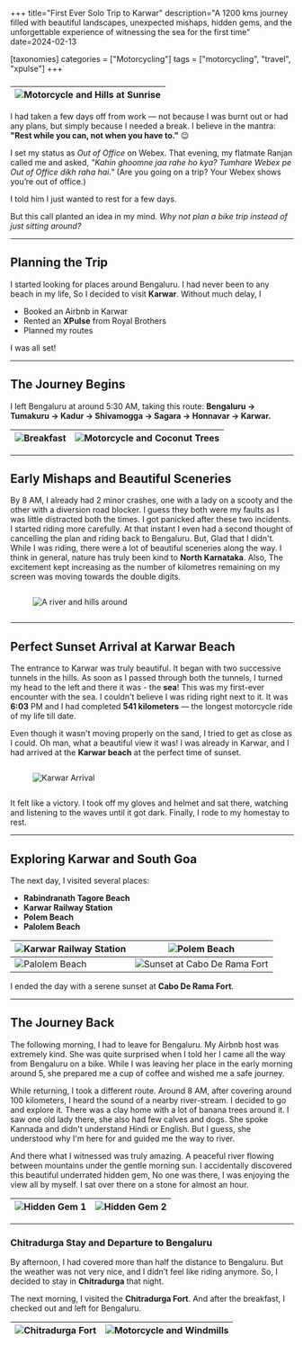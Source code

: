 +++
title="First Ever Solo Trip to Karwar"
description="A 1200 kms journey filled with beautiful landscapes, unexpected mishaps, hidden gems, and the unforgettable experience of witnessing the sea for the first time"
date=2024-02-13

[taxonomies]
categories = ["Motorcycling"]
tags = ["motorcycling", "travel", "xpulse"]
+++

###
| ![Motorcycle and Hills at Sunrise](/images/posts/first-solo-trip-to-karwar-20240213/01_MotorcycleHillsAndMorningSun.jpg) |
|--------------------------------------------------------------------------------------------------|

I had taken a few days off from work — not because I was burnt out or had any plans, but simply because I needed a break. I believe in the mantra:
**"Rest while you can, not when you have to."** 😉

I set my status as *Out of Office* on Webex. That evening, my flatmate Ranjan called me and asked,
*"Kahin ghoomne jaa rahe ho kya? Tumhare Webex pe Out of Office dikh raha hai."*
(Are you going on a trip? Your Webex shows you’re out of office.)

I told him I just wanted to rest for a few days.

But this call planted an idea in my mind. *Why not plan a bike trip instead of just sitting around?*

---

## Planning the Trip

I started looking for places around Bengaluru. I had never been to any beach in my life, So I decided to visit **Karwar**. Without much delay, I
- Booked an Airbnb in Karwar
- Rented an **XPulse** from Royal Brothers
- Planned my routes

I was all set!

---

## The Journey Begins

I left Bengaluru at around 5:30 AM, taking this route:
**Bengaluru → Tumakuru → Kadur → Shivamogga → Sagara → Honnavar → Karwar.**

| ![Breakfast](/images/posts/first-solo-trip-to-karwar-20240213/02_Breakfast.jpg) | ![Motorcycle and Coconut Trees](/images/posts/first-solo-trip-to-karwar-20240213/03_MotorcycleAndCoconutTrees.jpg) |
|-------------------------------------------------------------------------------|-----------------------------------------------------------------------------------------------|

---

## Early Mishaps and Beautiful Sceneries
By 8 AM, I already had 2 minor crashes, one with a lady on a scooty and the other with a diversion road blocker.
I guess they both were my faults as I was little distracted both the times. I got panicked after these two incidents.
I started riding more carefully. At that instant I even had a second thought of cancelling the plan and riding back to Bengaluru.
But, Glad that I didn't. While I was riding, there were a lot of beautiful sceneries along the way.
I think in general, nature has truly been kind to **North Karnataka**.
Also, The excitement kept increasing as the number of kilometres remaining on my screen was moving towards the double digits.

<div class="columns">
  <div class="column is-12">
    <figure class="image is-16by9">
      <img src="/images/posts/first-solo-trip-to-karwar-20240213/04_ARiverAndHillsAround.jpg" alt="A river and hills around">
    </figure>
  </div>
</div>

---

## Perfect Sunset Arrival at Karwar Beach
The entrance to Karwar was truly beautiful. It began with two successive tunnels in the hills. As soon as I passed through both the tunnels, I turned my head to the left and there it was - the **sea**!
This was my first-ever encounter with the sea. I couldn't believe I was riding right next to it. It was **6:03** PM and I had completed **541 kilometers** — the longest motorcycle ride of my life till date.

Even though it wasn't moving properly on the sand, I tried to get as close as I could. Oh man, what a beautiful view it was! I was already in Karwar, and I had arrived at the **Karwar beach** at the perfect time of sunset.

<div class="columns">
  <div class="column is-12">
    <figure class="image is-16by9">
      <img src="/images/posts/first-solo-trip-to-karwar-20240213/05_KarwarArrival.gif" alt="Karwar Arrival">
    </figure>
  </div>
</div>

It felt like a victory. I took off my gloves and helmet and sat there, watching and listening to the waves until it got dark.
Finally, I rode to my homestay to rest.

---

## Exploring Karwar and South Goa

The next day, I visited several places:  
- **Rabindranath Tagore Beach**
- **Karwar Railway Station**
- **Polem Beach**
- **Palolem Beach**

| ![Karwar Railway Station](/images/posts/first-solo-trip-to-karwar-20240213/06_KarwarRailwayStation.jpeg) | ![Polem Beach](/images/posts/first-solo-trip-to-karwar-20240213/07_PolemBeach.jpg)             |
|-------------------------------------------------------------------------------------------|--------------------------------------------------------------------------------------------|
| ![Palolem Beach](/images/posts/first-solo-trip-to-karwar-20240213/08_PalolemBeach.jpg)          | ![Sunset at Cabo De Rama Fort](/images/posts/first-solo-trip-to-karwar-20240213/09_SunsetAtCaboDeRamaFort.jpg) |

I ended the day with a serene sunset at **Cabo De Rama Fort**.

---

## The Journey Back

The following morning, I had to leave for Bengaluru. My Airbnb host was extremely kind. She was quite surprised when I told her I came all the way from Bengaluru on a bike. While I was leaving her place in the early morning around 5, she prepared me a cup of coffee and wished me a safe journey.

While returning, I took a different route. Around 8 AM, after covering around 100 kilometers, I heard the sound of a nearby  river-stream.  I decided to go and explore it.
There was a clay home with a lot of banana trees around it. I saw one old lady there, she also had few calves and dogs. She spoke Kannada and didn't understand Hindi or English. But I guess, she understood why I'm here for and guided me the way to river.

And there what I witnessed was truly amazing. A peaceful river flowing between mountains under the gentle morning sun. I accidentally discovered this beautiful underrated hidden gem, No one was there, I was enjoying the view all by myself. I sat over there on a stone for almost an hour.

| ![Hidden Gem 1](/images/posts/first-solo-trip-to-karwar-20240213/10_HiddenGem1.jpeg) | ![Hidden Gem 2](/images/posts/first-solo-trip-to-karwar-20240213/11_HiddenGem2.jpg) |
|---------------------------------------------------------------------------------|--------------------------------------------------------------------------------|

---

### Chitradurga Stay and Departure to Bengaluru

By afternoon, I had covered more than half the distance to Bengaluru. But the weather was not very nice, and I didn’t feel like riding anymore. So, I decided to stay in **Chitradurga** that night.

The next morning, I visited the **Chitradurga Fort**. And after the breakfast, I checked out and left for Bengaluru.


| ![Chitradurga Fort](/images/posts/first-solo-trip-to-karwar-20240213/12_ChitradurgaFort.jpg) | ![Motorcycle and Windmills](/images/posts/first-solo-trip-to-karwar-20240213/13_MotorcycleAndWindMills.jpg) |
|-------------------------------------------------------------------------------------|--------------------------------------------------------------------------------------------|
